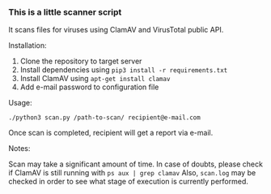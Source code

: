 ### This is a little scanner script

It scans files for viruses using ClamAV and VirusTotal public API.

Installation:

1. Clone the repository to target server
2. Install dependencies using ```pip3 install -r requirements.txt```
3. Install ClamAV using ```apt-get install clamav```
4. Add e-mail password to configuration file

Usage:

```./python3 scan.py /path-to-scan/ recipient@e-mail.com```

Once scan is completed, recipient will get a report via e-mail.

Notes:

Scan may take a significant amount of time.
In case of doubts, please check if ClamAV is still running with ```ps aux | grep clamav```
Also, ```scan.log``` may be checked in order to see what stage of execution is currently performed.
